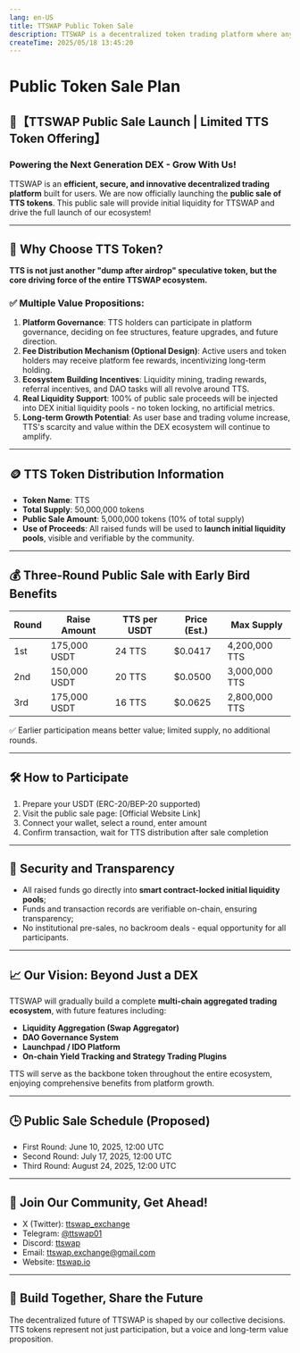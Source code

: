 ```yaml
---
lang: en-US
title: TTSWAP Public Token Sale
description: TTSWAP is a decentralized token trading platform where anyone can quickly and securely swap one token for another without relying on centralized exchanges.
createTime: 2025/05/18 13:45:20
---
```

# Public Token Sale Plan

## 🚀【TTSWAP Public Sale Launch | Limited TTS Token Offering】

### Powering the Next Generation DEX - Grow With Us!

TTSWAP is an **efficient, secure, and innovative decentralized trading platform** built for users. We are now officially launching the **public sale of TTS tokens**. This public sale will provide initial liquidity for TTSWAP and drive the full launch of our ecosystem!

---

## 💎 Why Choose TTS Token?

**TTS is not just another "dump after airdrop" speculative token, but the core driving force of the entire TTSWAP ecosystem.**

### ✅ Multiple Value Propositions:

1. **Platform Governance**: TTS holders can participate in platform governance, deciding on fee structures, feature upgrades, and future direction.
2. **Fee Distribution Mechanism (Optional Design)**: Active users and token holders may receive platform fee rewards, incentivizing long-term holding.
3. **Ecosystem Building Incentives**: Liquidity mining, trading rewards, referral incentives, and DAO tasks will all revolve around TTS.
4. **Real Liquidity Support**: 100% of public sale proceeds will be injected into DEX initial liquidity pools - no token locking, no artificial metrics.
5. **Long-term Growth Potential**: As user base and trading volume increase, TTS's scarcity and value within the DEX ecosystem will continue to amplify.

---

## 🪙 TTS Token Distribution Information

* **Token Name**: TTS
* **Total Supply**: 50,000,000 tokens
* **Public Sale Amount**: 5,000,000 tokens (10% of total supply)
* **Use of Proceeds**: All raised funds will be used to **launch initial liquidity pools**, visible and verifiable by the community.

---

## 💰 Three-Round Public Sale with Early Bird Benefits

| Round | Raise Amount      | TTS per USDT | Price (Est.) | Max Supply      |
| ----- | ---------------- | ------------ | ------------ | --------------- |
| 1st   | 175,000 USDT     | 24 TTS       | $0.0417      | 4,200,000 TTS   |
| 2nd   | 150,000 USDT     | 20 TTS       | $0.0500      | 3,000,000 TTS   |
| 3rd   | 175,000 USDT     | 16 TTS       | $0.0625      | 2,800,000 TTS   |

✅ Earlier participation means better value; limited supply, no additional rounds.

---

## 🛠️ How to Participate

1. Prepare your USDT (ERC-20/BEP-20 supported)
2. Visit the public sale page: [Official Website Link]
3. Connect your wallet, select a round, enter amount
4. Confirm transaction, wait for TTS distribution after sale completion

---

## 🔐 Security and Transparency

* All raised funds go directly into **smart contract-locked initial liquidity pools**;
* Funds and transaction records are verifiable on-chain, ensuring transparency;
* No institutional pre-sales, no backroom deals - equal opportunity for all participants.

---

## 📈 Our Vision: Beyond Just a DEX

TTSWAP will gradually build a complete **multi-chain aggregated trading ecosystem**, with future features including:

* **Liquidity Aggregation (Swap Aggregator)**
* **DAO Governance System**
* **Launchpad / IDO Platform**
* **On-chain Yield Tracking and Strategy Trading Plugins**

TTS will serve as the backbone token throughout the entire ecosystem, enjoying comprehensive benefits from platform growth.

---

## 🕒 Public Sale Schedule (Proposed)

* First Round: June 10, 2025, 12:00 UTC
* Second Round: July 17, 2025, 12:00 UTC
* Third Round: August 24, 2025, 12:00 UTC

---

## 📣 Join Our Community, Get Ahead!

* X (Twitter): [ttswap_exchange](https://x.com/ttswap_exchange)
* Telegram: [@ttswap01](https://t.me/ttswap01)
* Discord: [ttswap](https://discord.gg/XygqnmQgX3)
* Email: [ttswap.exchange@gmail.com](mailto:ttswap.exchange@gmail.com)
* Website: [ttswap.io](http://www.ttswap.io)

---

## 🌟 Build Together, Share the Future

The decentralized future of TTSWAP is shaped by our collective decisions.
TTS tokens represent not just participation, but a voice and long-term value proposition. 